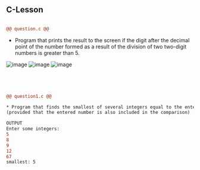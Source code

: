 ## C-Lesson

```diff

@@ question.c @@
```
 * Program that prints the result to the screen if the digit after the decimal point of the number formed as a result of the division of two two-digit numbers is greater than 5.



![image](https://user-images.githubusercontent.com/69357065/140413102-71914a05-4128-4435-9a7e-9bc5b88dc598.png)
![image](https://user-images.githubusercontent.com/69357065/140412298-c09501c3-a518-44a4-b609-2fb72601628a.png)
![image](https://user-images.githubusercontent.com/69357065/140412767-606fd9aa-b5b4-4fdf-b775-c17f1d27cc8f.png)


```diff




@@ question1.c @@

* Program that finds the smallest of several integers equal to the entered number. 
(provided that the entered number is also included in the comparison)

OUTPUT
Enter some integers:
5
8
9
12
67
smallest: 5


```
